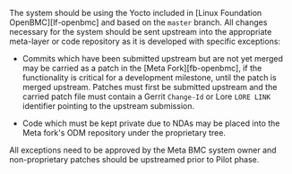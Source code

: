 The system should be using the Yocto included in
[Linux Foundation OpenBMC][lf-openbmc] and based on the `master` branch.
All changes necessary for the system should be sent upstream into the
appropriate meta-layer or code repository as it is developed with specific
exceptions:

* Commits which have been submitted upstream but are not yet merged may be
  carried as a patch in the [Meta Fork][fb-openbmc], if the functionality is
  critical for a development milestone, until the patch is merged upstream.
  Patches must first be submitted upstream and the carried patch file must
  contain a Gerrit `Change-Id` or Lore `LORE LINK` identifier pointing to the
  upstream submission.

* Code which must be kept private due to NDAs may be placed into the
  Meta fork's ODM repository under the proprietary tree.

All exceptions need to be approved by the Meta BMC system owner and
non-proprietary patches should be upstreamed prior to Pilot phase.
